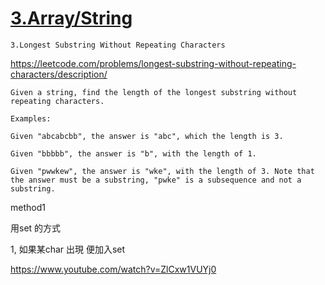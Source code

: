 # [3.Array/String](/arraystring.md)

    3.Longest Substring Without Repeating Characters
    
https://leetcode.com/problems/longest-substring-without-repeating-characters/description/

    Given a string, find the length of the longest substring without repeating characters.

    Examples:
    
    Given "abcabcbb", the answer is "abc", which the length is 3.
    
    Given "bbbbb", the answer is "b", with the length of 1.
    
    Given "pwwkew", the answer is "wke", with the length of 3. Note that the answer must be a substring, "pwke" is a subsequence and not a substring.
    



method1

用set 的方式

1, 如果某char 出現 便加入set



https://www.youtube.com/watch?v=ZlCxw1VUYj0
